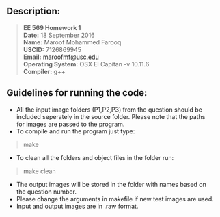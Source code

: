 ## Description:

> **EE 569 Homework 1**  
> **Date:** 18 September 2016  
> **Name:** Maroof Mohammed Farooq   
> **USCID:** 7126869945  
> **Email:** maroofmf@usc.edu  
> **Operating System:** OSX El Capitan -v 10.11.6  
> **Compiler:** g++    

## Guidelines for running the code:

* All the input image folders (P1,P2,P3) from the question should be   
included seperately in the source folder. Please note that the paths   
for images are passed to the program.
* To compile and run the program just type:   
> make 
* To clean all the folders and object files in the folder run:       
> make clean
* The output images will be stored in the folder with names based on   
the question number.
* Please change the arguments in makefile if new test images are used.
* Input and output images are in .raw format.
